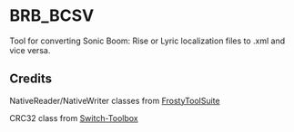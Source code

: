 # BRB_BCSV
 Tool for converting Sonic Boom: Rise or Lyric localization files to .xml and vice versa.
 
## Credits

NativeReader/NativeWriter classes from [FrostyToolSuite](https://github.com/CadeEvs/FrostyToolsuite)

CRC32 class from [Switch-Toolbox](https://github.com/KillzXGaming/Switch-Toolbox) 
